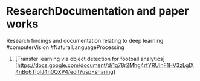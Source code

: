 # ResearchDocumentation and paper works
Research findings and documentation relating to deep learning #computerVision #NaturalLanguageProcessing

1. [Transfer learning via object detection for football analytics][https://docs.google.com/document/d/1q78r2Mhg4rfYRUInF1HV3zLgIX4nBq6TlplJ4n0QXP4/edit?usp=sharing]
